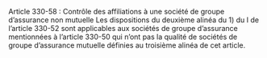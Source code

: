 Article 330-58 : Contrôle des affiliations à une société de groupe d’assurance non mutuelle
Les dispositions du deuxième alinéa du 1) du I de l’article 330-52 sont applicables aux sociétés de groupe d’assurance mentionnées à l’article 330-50 qui n’ont pas la qualité de sociétés de groupe d’assurance mutuelle définies au troisième alinéa de cet article.